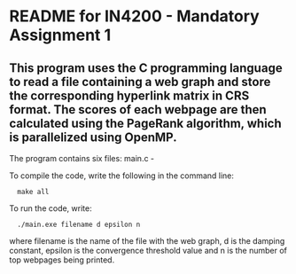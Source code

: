# README for IN4200 - Mandatory Assignment 1

## This program uses the C programming language to read a file containing a web graph and store the corresponding hyperlink matrix in CRS format. The scores of each webpage are then calculated using the PageRank algorithm, which is parallelized using OpenMP.

The program contains six files:
  main.c -


To compile the code, write the following in the command line:

      make all

To run the code, write:

      ./main.exe filename d epsilon n

where filename is the name of the file with the web graph, d is the damping
constant, epsilon is the convergence threshold value and n is the number of
top webpages being printed.
